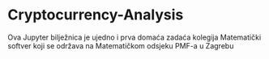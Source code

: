 # Cryptocurrency-Analysis

Ova Jupyter bilježnica je ujedno i prva domaća zadaća kolegija Matematički softver koji se održava na Matematičkom odsjeku PMF-a u Zagrebu
